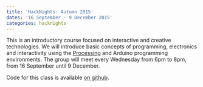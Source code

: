 ```yaml
---
title: 'HackNights: Autumn 2015'
dates: '16 September - 9 December 2015'
categories: hacknights
---
```

This is an introductory course focused on interactive and creative technologies. We will introduce basic concepts of programming, electronics and interactivity using the [Processing](https://processing.org/) and Arduino programming environments. The group will meet every Wednesday from 6pm to 8pm, from 16 September until 9 December.

Code for this class is available [on github](https://github.com/hacklabes/HackNights_Intro_2015_September).
